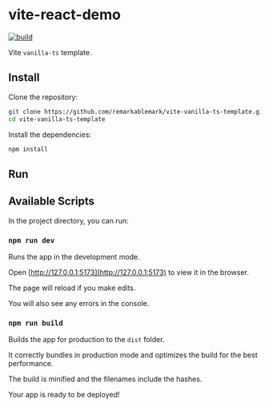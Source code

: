 # vite-react-demo

[![build](https://github.com/remarkablemark/vite-vanilla-ts-template/actions/workflows/build.yml/badge.svg)](https://github.com/remarkablemark/vite-vanilla-ts-template/actions/workflows/build.yml)

Vite `vanilla-ts` template.

## Install

Clone the repository:

```sh
git clone https://github.com/remarkablemark/vite-vanilla-ts-template.git
cd vite-vanilla-ts-template
```

Install the dependencies:

```sh
npm install
```

## Run

## Available Scripts

In the project directory, you can run:

### `npm run dev`

Runs the app in the development mode.

Open [http://127.0.0.1:5173](http://127.0.0.1:5173) to view it in the browser.

The page will reload if you make edits.

You will also see any errors in the console.

### `npm run build`

Builds the app for production to the `dist` folder.

It correctly bundles in production mode and optimizes the build for the best performance.

The build is minified and the filenames include the hashes.

Your app is ready to be deployed!
